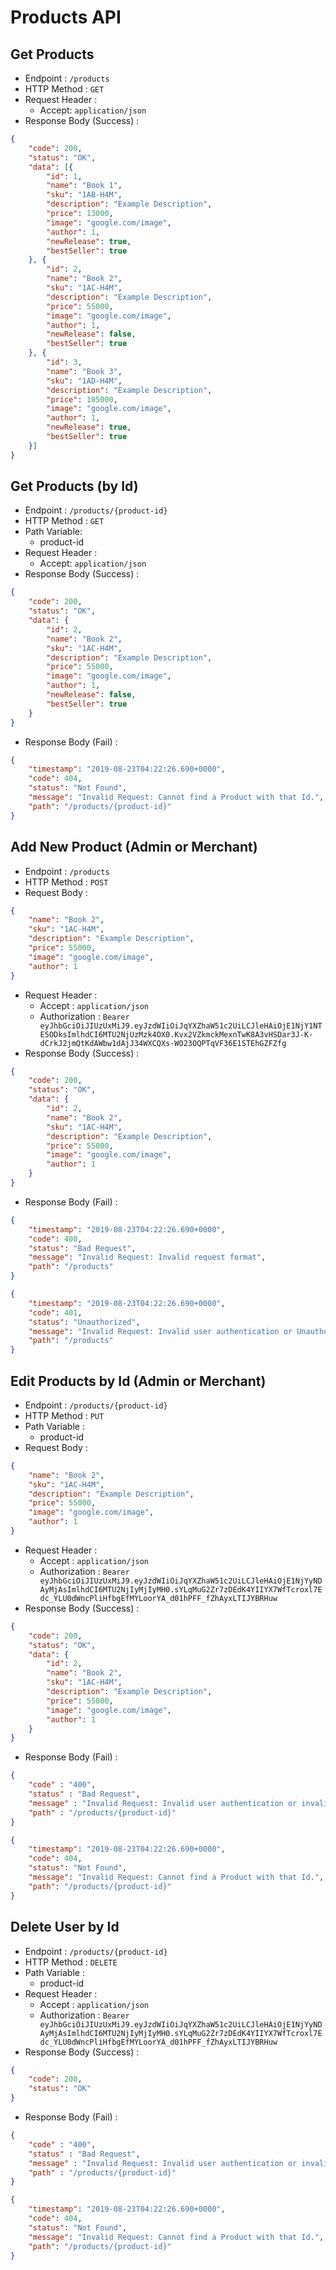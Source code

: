 # Products API

## Get Products

+ Endpoint : ``/products``
+ HTTP Method : `GET`
+ Request Header : 
	+ Accept: `application/json`
+ Response Body (Success) : 

```json
{
    "code": 200,
    "status": "OK",
    "data": [{
        "id": 1,
        "name": "Book 1",
        "sku": "1AB-H4M",
        "description": "Example Description",
        "price": 13000,
        "image": "google.com/image",
        "author": 1,
        "newRelease": true,
        "bestSeller": true
    }, {
        "id": 2,
        "name": "Book 2",
        "sku": "1AC-H4M",
        "description": "Example Description",
        "price": 55000,
        "image": "google.com/image",
        "author": 1,
        "newRelease": false,
        "bestSeller": true
    }, {
        "id": 3,
        "name": "Book 3",
        "sku": "1AD-H4M",
        "description": "Example Description",
        "price": 105000,
        "image": "google.com/image",
        "author": 1,
        "newRelease": true,
        "bestSeller": true
    }]
}
```

## Get Products (by Id)

+ Endpoint : ``/products/{product-id}``
+ HTTP Method : `GET`
+ Path Variable:
    + product-id
+ Request Header : 
	+ Accept: `application/json`
+ Response Body (Success) : 

```json
{
    "code": 200,
    "status": "OK",
    "data": {
        "id": 2,
        "name": "Book 2",
        "sku": "1AC-H4M",
        "description": "Example Description",
        "price": 55000,
        "image": "google.com/image",
        "author": 1,
        "newRelease": false,
        "bestSeller": true
    }
}
```

+ Response Body (Fail) :

```json
{
	"timestamp": "2019-08-23T04:22:26.690+0000",
    "code": 404,
    "status": "Not Found",
    "message": "Invalid Request: Cannot find a Product with that Id.",
    "path": "/products/{product-id}"
}
```

## Add New Product (Admin or Merchant)

+ Endpoint : ``/products``
+ HTTP Method : ``POST``
+ Request Body : 
```json
{
    "name": "Book 2",
    "sku": "1AC-H4M",
    "description": "Example Description",
    "price": 55000,
    "image": "google.com/image",
    "author": 1
}
```
+ Request Header : 
	+ Accept : ``application/json``
    + Authorization : `Bearer eyJhbGciOiJIUzUxMiJ9.eyJzdWIiOiJqYXZhaW51c2UiLCJleHAiOjE1NjY1NTE5ODksImlhdCI6MTU2NjUzMzk4OX0.Kvx2VZkmckMexnTwK8A3vHSDar3J-K-dCrkJ2jmQtKdAWbw1dAjJ34WXCQXs-WO23OQPTqVF36E1STEhGZFZfg`
+ Response Body (Success) :

```json
{
	"code": 200,
    "status": "OK",
    "data": {
        "id": 2,
        "name": "Book 2",
        "sku": "1AC-H4M",
        "description": "Example Description",
        "price": 55000,
        "image": "google.com/image",
        "author": 1
    }
}
```

+ Response Body (Fail) : 
```json
{
    "timestamp": "2019-08-23T04:22:26.690+0000",
    "code": 400,
    "status": "Bad Request",
    "message": "Invalid Request: Invalid request format",
    "path": "/products"
}
```

```json
{
    "timestamp": "2019-08-23T04:22:26.690+0000",
    "code": 401,
    "status": "Unauthorized",
    "message": "Invalid Request: Invalid user authentication or Unauthorized",
    "path": "/products"
}
```

## Edit Products by Id (Admin or Merchant)

+ Endpoint : ``/products/{product-id}``
+ HTTP Method : ``PUT``
+ Path Variable : 
    + product-id
+ Request Body : 
```json
{
    "name": "Book 2",
    "sku": "1AC-H4M",
    "description": "Example Description",
    "price": 55000,
    "image": "google.com/image",
    "author": 1
}
```
+ Request Header : 
	+ Accept : ``application/json``
	+ Authorization : `Bearer eyJhbGciOiJIUzUxMiJ9.eyJzdWIiOiJqYXZhaW51c2UiLCJleHAiOjE1NjYyNDAyMjAsImlhdCI6MTU2NjIyMjIyMH0.sYLqMuG2Zr7zDEdK4YIIYX7WfTcroxl7Edc_YLU0dWncPliHfbgEfMYLoorYA_d01hPFF_fZhAyxLTIJYBRHuw`
+ Response Body (Success) : 

```json
{
    "code": 200,
    "status": "OK",
    "data": {
        "id": 2,
        "name": "Book 2",
        "sku": "1AC-H4M",
        "description": "Example Description",
        "price": 55000,
        "image": "google.com/image",
        "author": 1
    }
}
```

+ Response Body (Fail) : 

```json
{
	"code" : "400",
    "status" : "Bad Request",
    "message" : "Invalid Request: Invalid user authentication or invalid request format",
    "path" : "/products/{product-id}"
}
```
```json
{
	"timestamp": "2019-08-23T04:22:26.690+0000",
    "code": 404,
    "status": "Not Found",
    "message": "Invalid Request: Cannot find a Product with that Id.",
    "path": "/products/{product-id}"
}
```

## Delete User by Id

+ Endpoint : ``/products/{product-id}``
+ HTTP Method : ``DELETE``
+ Path Variable : 
    + product-id
+ Request Header : 
	+ Accept : ``application/json``
	+ Authorization : `Bearer eyJhbGciOiJIUzUxMiJ9.eyJzdWIiOiJqYXZhaW51c2UiLCJleHAiOjE1NjYyNDAyMjAsImlhdCI6MTU2NjIyMjIyMH0.sYLqMuG2Zr7zDEdK4YIIYX7WfTcroxl7Edc_YLU0dWncPliHfbgEfMYLoorYA_d01hPFF_fZhAyxLTIJYBRHuw`
+ Response Body (Success) : 

```json
{
    "code": 200,
    "status": "OK"
}
```

+ Response Body (Fail) : 

```json
{
	"code" : "400",
    "status" : "Bad Request",
    "message" : "Invalid Request: Invalid user authentication or invalid request format",
    "path" : "/products/{product-id}"
}
```
```json
{
	"timestamp": "2019-08-23T04:22:26.690+0000",
    "code": 404,
    "status": "Not Found",
    "message": "Invalid Request: Cannot find a Product with that Id.",
    "path": "/products/{product-id}"
}
```
